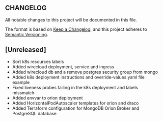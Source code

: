 ## CHANGELOG

All notable changes to this project will be documented in this file.

The format is based on [Keep a Changelog](https://keepachangelog.com/en/1.0.0/),
and this project adheres to [Semantic Versioning](https://semver.org/spec/v2.0.0.html).

## [Unreleased]

- Sort k8s resources labels
- Added wirecloud deployment, service and ingress
- Added wirecloud db and a remove postgres security group from mongo
- Added k8s deployment instructions and override-values.yaml file example
- Fixed liveness probes failing in the k8s deployment and labels missmatch
- Added envvar to orion deployment
- Added HorizontalPodAutoscaler templates for orion and draco
- Added Terraform configuration for MongoDB Orion Broker and PostgreSQL database
